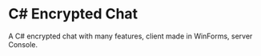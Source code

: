 # C# Encrypted Chat

A C# encrypted chat with many features, client made in WinForms, server Console.

